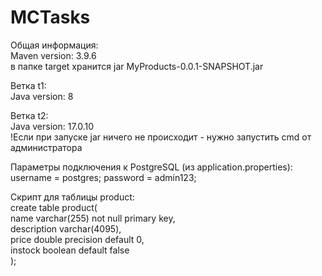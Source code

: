 # MCTasks
Общая информация: <br/>
Maven version: 3.9.6 <br/>
в папке target хранится jar MyProducts-0.0.1-SNAPSHOT.jar <br/>

Ветка t1: <br/>
Java version: 8 <br/>


Ветка t2: <br/>
Java version: 17.0.10 <br/>
!Если при запуске jar ничего не происходит - нужно запустить cmd от администратора <br/>

Параметры подключения к PostgreSQL (из application.properties):<br/>
username = postgres; password = admin123; <br>

Скрипт для таблицы product:<br/>
create table product(<br/>
 name varchar(255) not null primary key,<br/>
 description varchar(4095),<br/>
 price double precision default 0,<br/>
 instock boolean default false<br/>
);<br/>
